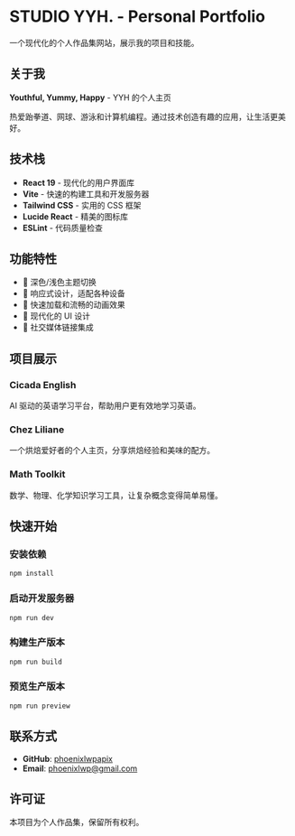 # STUDIO YYH. - Personal Portfolio

一个现代化的个人作品集网站，展示我的项目和技能。

## 关于我

**Youthful, Yummy, Happy** - YYH 的个人主页

热爱跆拳道、网球、游泳和计算机编程。通过技术创造有趣的应用，让生活更美好。

## 技术栈

- **React 19** - 现代化的用户界面库
- **Vite** - 快速的构建工具和开发服务器
- **Tailwind CSS** - 实用的 CSS 框架
- **Lucide React** - 精美的图标库
- **ESLint** - 代码质量检查

## 功能特性

- 🌙 深色/浅色主题切换
- 📱 响应式设计，适配各种设备
- 🚀 快速加载和流畅的动画效果
- 🎨 现代化的 UI 设计
- 🔗 社交媒体链接集成

## 项目展示

### Cicada English

AI 驱动的英语学习平台，帮助用户更有效地学习英语。

### Chez Liliane

一个烘焙爱好者的个人主页，分享烘焙经验和美味的配方。

### Math Toolkit

数学、物理、化学知识学习工具，让复杂概念变得简单易懂。

## 快速开始

### 安装依赖

```bash
npm install
```

### 启动开发服务器

```bash
npm run dev
```

### 构建生产版本

```bash
npm run build
```

### 预览生产版本

```bash
npm run preview
```

## 联系方式

- **GitHub**: [phoenixlwpapix](https://github.com/phoenixlwpapix)
- **Email**: phoenixlwp@gmail.com

## 许可证

本项目为个人作品集，保留所有权利。

